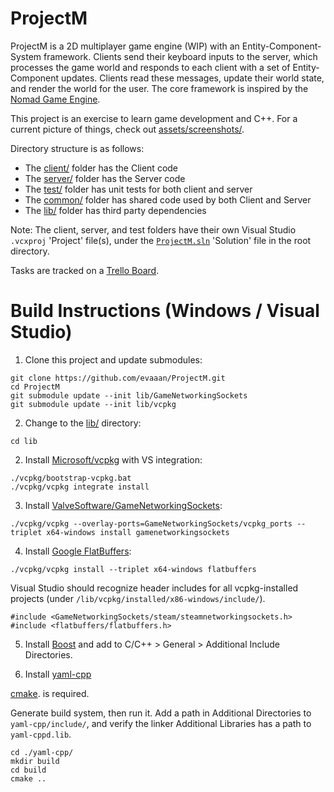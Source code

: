 # ProjectM

ProjectM is a 2D multiplayer game engine (WIP) with an Entity-Component-System framework. Clients send their keyboard inputs to the server, which processes the game world and responds to each client with a set of Entity-Component updates. Clients read these messages, update their world state, and render the world for the user. The core framework is inspired by the [Nomad Game Engine](https://savas.ca/nomad).

This project is an exercise to learn game development and C++. For a current picture of things, check out [assets/screenshots/](assets/screenshots/).

Directory structure is as follows:
* The [client/](client/) folder has the Client code
* The [server/](server/) folder has the Server code
* The [test/](test/) folder has unit tests for both client and server
* The [common/](common/) folder has shared code used by both Client and Server
* The [lib/](lib/) folder has third party dependencies

Note: The client, server, and test folders have their own Visual Studio ``.vcxproj`` 'Project' file(s), under the [``ProjectM.sln``](ProjectM.sln) 'Solution' file in the root directory.

Tasks are tracked on a [Trello Board](https://trello.com/invite/b/cWteNm74/bf64646388becf6430bf7d5b8bd4df55/projectm).

# Build Instructions (Windows / Visual Studio)

1. Clone this project and update submodules:

```
git clone https://github.com/evaaan/ProjectM.git
cd ProjectM
git submodule update --init lib/GameNetworkingSockets
git submodule update --init lib/vcpkg
```

2. Change to the [lib/](lib/) directory:

```
cd lib
```

2. Install [Microsoft/vcpkg](https://github.com/Microsoft/vcpkg) with VS integration:

```
./vcpkg/bootstrap-vcpkg.bat
./vcpkg/vcpkg integrate install
```

3. Install [ValveSoftware/GameNetworkingSockets](https://github.com/ValveSoftware/GameNetworkingSockets):

```
./vcpkg/vcpkg --overlay-ports=GameNetworkingSockets/vcpkg_ports --triplet x64-windows install gamenetworkingsockets
```

4. Install [Google FlatBuffers](https://google.github.io/flatbuffers/index.html):

```
./vcpkg/vcpkg install --triplet x64-windows flatbuffers
```

Visual Studio should recognize header includes for all vcpkg-installed projects (under ``/lib/vcpkg/installed/x86-windows/include/``).

```
#include <GameNetworkingSockets/steam/steamnetworkingsockets.h>
#include <flatbuffers/flatbuffers.h>
```

5. Install [Boost](https://www.boost.org/users/download/) and add to C/C++ > General > Additional Include Directories.

6. Install [yaml-cpp](https://github.com/jbeder/yaml-cpp)

[cmake](https://cmake.org/download/). is required.

Generate build system, then run it. Add a path in Additional Directories to ``yaml-cpp/include/``, and verify the linker Additional Libraries has a path to ``yaml-cppd.lib``.

```
cd ./yaml-cpp/
mkdir build
cd build
cmake ..
```